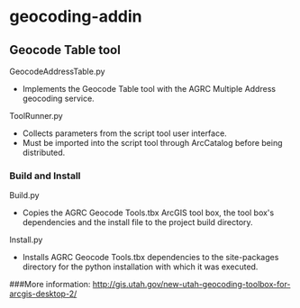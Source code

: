 geocoding-addin
===============

## Geocode Table tool
GeocodeAddressTable.py 
- Implements the Geocode Table tool with the AGRC Multiple Address geocoding service.

ToolRunner.py 
- Collects parameters from the script tool user interface.
- Must be imported into the script tool through ArcCatalog before being distributed.

### Build and Install
Build.py
- Copies the AGRC Geocode Tools.tbx ArcGIS tool box, the tool box's dependencies and the install file to the project build directory.

Install.py
- Installs AGRC Geocode Tools.tbx dependencies to the site-packages directory for the python installation with which it was executed.


###More information:
http://gis.utah.gov/new-utah-geocoding-toolbox-for-arcgis-desktop-2/

